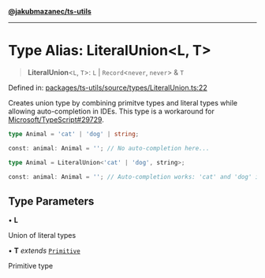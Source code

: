 [**@jakubmazanec/ts-utils**](../README.md)

---

# Type Alias: LiteralUnion\<L, T\>

> **LiteralUnion**\<`L`, `T`\>: `L` \| `Record`\<`never`, `never`\> & `T`

Defined in:
[packages/ts-utils/source/types/LiteralUnion.ts:22](https://github.com/jakubmazanec/tools/blob/dd3219e5c9e39fb2c6c2fa06c4f20acd2118ac84/packages/ts-utils/source/types/LiteralUnion.ts#L22)

Creates union type by combining primitve types and literal types while allowing auto-completion in
IDEs. This type is a workaround for
[Microsoft/TypeScript#29729](https://github.com/Microsoft/TypeScript/issues/29729).

```TypeScript
type Animal = 'cat' | 'dog' | string;

const: animal: Animal = ''; // No auto-completion here...
```

```TypeScript
type Animal = LiteralUnion<'cat' | 'dog', string>;

const: animal: Animal = ''; // Auto-completion works: 'cat' and 'dog' is suggested!
```

## Type Parameters

• **L**

Union of literal types

• **T** _extends_ [`Primitive`](Primitive.md)

Primitive type
